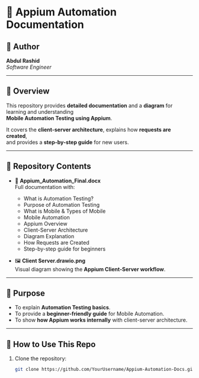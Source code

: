 # 📱 Appium Automation Documentation

## 👤 Author
**Abdul Rashid**  
*Software Engineer*

---

## 📌 Overview
This repository provides **detailed documentation** and a **diagram** for learning and understanding  
**Mobile Automation Testing using Appium**.  

It covers the **client-server architecture**, explains how **requests are created**,  
and provides a **step-by-step guide** for new users.

---

## 📂 Repository Contents
- 📘 **Appium_Automation_Final.docx**  
  Full documentation with:
  - What is Automation Testing?  
  - Purpose of Automation Testing  
  - What is Mobile & Types of Mobile  
  - Mobile Automation  
  - Appium Overview  
  - Client-Server Architecture  
  - Diagram Explanation  
  - How Requests are Created  
  - Step-by-step guide for beginners  

- 🖼 **Client Server.drawio.png**  
  Visual diagram showing the **Appium Client-Server workflow**.

---

## 🎯 Purpose
- To explain **Automation Testing basics**.  
- To provide a **beginner-friendly guide** for Mobile Automation.  
- To show **how Appium works internally** with client-server architecture.  

---

## 🚀 How to Use This Repo
1. Clone the repository:
   ```bash
   git clone https://github.com/YourUsername/Appium-Automation-Docs.git
